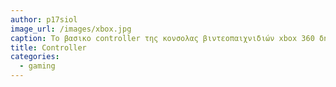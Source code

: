 ```yaml
---
author: p17siol
image_url: /images/xbox.jpg
caption: Το βασικο controller της κονσολας βιντεοπαιχνιδιών xbox 360 δημιουργίας της microsoft 
title: Controller
categories: 
  - gaming
---
```

